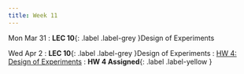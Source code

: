 ```yaml
---
title: Week 11
---
```


Mon Mar 31
: **LEC 10**{: .label .label-grey }Design of Experiments

Wed Apr 2
: **LEC 10**{: .label .label-grey }Design of Experiments
    : [HW 4: Design of Experiments]()
: **HW 4 Assigned**{: .label .label-yellow }